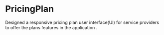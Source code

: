 # PricingPlan
Designed a responsive  pricing plan user interface(UI) for service providers to offer the plans features in the application . 

